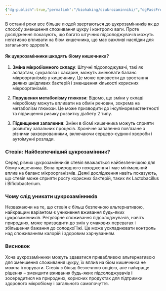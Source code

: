 ```yaml
---
{"dg-publish":true,"permalink":"/biohaking/czukrozaminniki/","dgPassFrontmatter":true,"created":"2024-06-28T11:31:33.121+02:00","updated":"2024-06-28T11:37:12.121+02:00"}
---
```


В останні роки все більше людей звертаються до цукрозамінників як до способу зменшення споживання цукру і контролю ваги. Проте дослідження показують, що багато штучних підсолоджувачів можуть негативно впливати на біом кишечника, що має важливі наслідки для загального здоров’я.

#### Як цукрозамінники шкодять біому кишечника?

1. **Зміна мікробіомного складу**: Штучні підсолоджувачі, такі як аспартам, сукралоза і сахарин, можуть змінювати баланс мікроорганізмів у кишечнику. Це може призвести до зростання деяких шкідливих бактерій і зменшення кількості корисних мікроорганізмів.

2. **Порушення метаболізму глюкози**: Відомо, що зміни у складі мікробіому можуть впливати на обмін речовин, зокрема на метаболізм глюкози. Це може призводити до інсулінорезистентності та підвищення ризику розвитку діабету 2 типу.

3. **Підвищення запалення**: Зміни в біомі кишечника можуть сприяти розвитку запальних процесів. Хронічне запалення пов’язане з різними захворюваннями, включаючи серцево-судинні хвороби і аутоімунні розлади.

### Стевія: Найбезпечніший цукрозамінник?

Серед різних цукрозамінників стевія вважається найбезпечнішою для біому кишечника. Вона природного походження і має мінімальний вплив на баланс мікроорганізмів. Деякі дослідження навіть показують, що стевія може сприяти росту корисних бактерій, таких як Lactobacillus і Bifidobacterium.

### Чому слід уникати цукрозамінників

Незважаючи на те, що стевія є більш безпечною альтернативою, найкращим варіантом є уникнення вживання будь-яких цукрозамінників. Регулярне споживання підсолоджувачів, навіть природних, може призводити до змін у смакових перевагах і збільшення бажання до солодкої їжі. Це може ускладнювати контроль над споживанням калорій і здоровим харчуванням.

### Висновок

Хоча цукрозамінники можуть здаватися привабливою альтернативою для зменшення споживання цукру, їх вплив на біом кишечника не можна ігнорувати. Стевія є більш безпечною опцією, але найкраще рішення – зменшити вживання будь-яких підсолоджувачів і зосередитися на природних, корисних продуктах для підтримки здорового мікробіому і загального самопочуття.